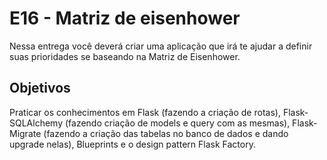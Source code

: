 # E16 - Matriz de eisenhower

Nessa entrega você deverá criar uma aplicação que irá te ajudar a definir suas prioridades se baseando na Matriz de Eisenhower.

## Objetivos

Praticar os conhecimentos em Flask (fazendo a criação de rotas), Flask-SQLAlchemy (fazendo criação de models e query com as mesmas), Flask-Migrate (fazendo a criação das tabelas no banco de dados e dando upgrade nelas), Blueprints e o design pattern Flask Factory.
